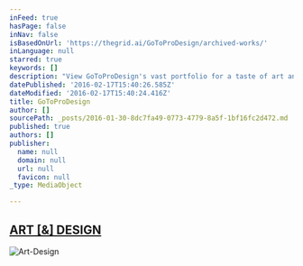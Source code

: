 ```yaml
---
inFeed: true
hasPage: false
inNav: false
isBasedOnUrl: 'https://thegrid.ai/GoToProDesign/archived-works/'
inLanguage: null
starred: true
keywords: []
description: "View GoToProDesign's vast portfolio for a taste of art and design | Feel free to browse through the pages of works | I love what I do!"
datePublished: '2016-02-17T15:40:26.585Z'
dateModified: '2016-02-17T15:40:24.416Z'
title: GoToProDesign
author: []
sourcePath: _posts/2016-01-30-8dc7fa49-0773-4779-8a5f-1bf16fc2d472.md
published: true
authors: []
publisher:
  name: null
  domain: null
  url: null
  favicon: null
_type: MediaObject

---
```

## [ART \[&\] DESIGN][0]
![Art-Design](https://s3-us-west-2.amazonaws.com/the-grid-img/p/082a37c1c38abce4a5dd365dce59a8b86dd10a08.jpg)

[0]: null